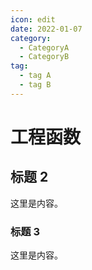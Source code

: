 ```yaml
---
icon: edit
date: 2022-01-07
category:
  - CategoryA
  - CategoryB
tag:
  - tag A
  - tag B
---
```


# 工程函数

## 标题 2

这里是内容。

### 标题 3

这里是内容。
